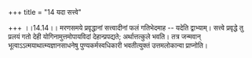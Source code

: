 +++
title = "14 यदा सत्त्वे"

+++
।।14.14।। मरणसमये प्रवृद्धानां सत्त्वादीनां फलं गतिभेदमाह -- यदेति
द्वाभ्याम्। सत्त्वे प्रवृद्धे तु प्रलयं गतो देही योगिनामुत्तमोपायविदां
देहान्प्रपद्यते; अर्थात्तत्कुले भवति। तत्र जन्मवान्
भूत्वाऽऽत्मयाथात्म्यज्ञानसाधनेषु पुण्यकर्मस्वधिकारी भवतीत्युक्तं
उत्तमलोकान्वा प्राप्नोति।

